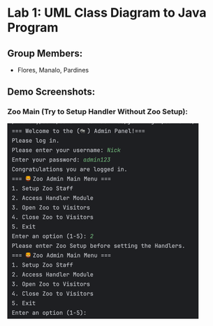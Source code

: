 # Lab 1: UML Class Diagram to Java Program
## Group Members:
- Flores, Manalo, Pardines

## Demo Screenshots:
### Zoo Main (Try to Setup Handler Without Zoo Setup):
![img.png](img.png)
### 